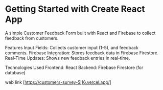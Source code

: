 # Getting Started with Create React App

A simple Customer Feedback Form built with React and Firebase to collect feedback from customers.

Features
Input Fields: Collects customer input (1-5), and feedback comments.
Firebase Integration: Stores feedback data in Firebase Firestore.
Real-Time Updates: Shows new feedback entries in real-time.


Technologies Used
Frontend: React
Backend: Firebase Firestore (for database) 

web link
[https://customers-survey-5j16.vercel.app/]




